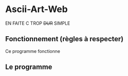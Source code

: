 # Ascii-Art-Web
EN FAITE C TROP ~~DUR~~ SIMPLE

## Fonctionnement (règles à respecter)

Ce programme fonctionne 

## Le programme 
